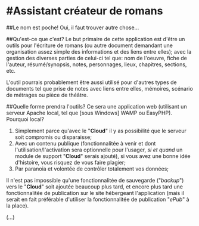 #Assistant créateur de romans
==============================

##Le nom est poche!
Oui, il faut trouver autre chose...

##Qu'est-ce que c'est?
Le but primaire de cette application est d'être un outils pour l'écriture de romans (ou autre document demandant une organisation assez simple des informations et des liens entre elles); avec la gestion des diverses parties de celui-ci tel que: nom de l'oeuvre, fiche de l'auteur, résumé/synopsis, notes, personnages, lieux, chapitres, sections, etc.

L'outil pourrais probablement être aussi utilisé pour d'autres types de documents tel que prise de notes avec liens entre elles, mémoires, scénario de métrages ou pièce de théâtre.


##Quelle forme prendra l'outils?
Ce sera une application web (utilisant un serveur Apache local, tel que [sous Windows] WAMP ou EasyPHP). Pourquoi local?

1. Simplement parce qu'avec le "**Cloud**" il y as possibilité que le serveur soit compromis ou disparaisse;
2. Avec un contenu publique (fonctionnalitée à venir et dont l'utilisation/l'activation sera optionnelle pour l'usager, *si et quand* un module de support "**Cloud**" serais ajouté), si vous avez une bonne idée d'histoire, vous risquez de vous faire plagier;
3. Par paranoia et volontée de contrôler totalement vos données;

Il n'est pas impossible qu'une fonctionnalitée de sauvegarde ("*backup*") vers le "**Cloud**" soit ajoutée beaucoup plus tard, et encore plus tard une fonctionnalitée de publication sur le site hébergeant l'application (mais il serait en fait préférable d'utiliser la fonctionnalitée de publication "*ePub*" à la place).

(...)
